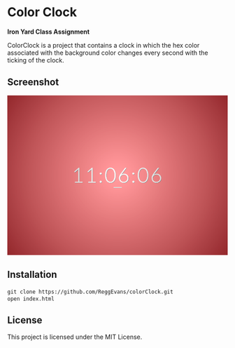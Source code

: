 # Color Clock

**Iron Yard Class Assignment**

ColorClock is a project that contains a clock in which the hex color associated with the background color changes every second with the ticking of the clock.

## Screenshot
![ColorClock Screen Shot](/img/clock_img_4.png)

## Installation
```
git clone https://github.com/ReggEvans/colorClock.git
open index.html
```

## License
This project is licensed under the MIT License.
